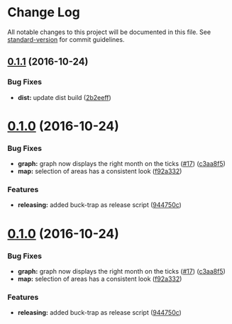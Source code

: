 # Change Log

All notable changes to this project will be documented in this file. See [standard-version](https://github.com/conventional-changelog/standard-version) for commit guidelines.

<a name="0.1.1"></a>
## [0.1.1](https://github.com/nens/kpi-dashboard/compare/v0.1.0...v0.1.1) (2016-10-24)


### Bug Fixes

* **dist:** update dist build ([2b2eeff](https://github.com/nens/kpi-dashboard/commit/2b2eeff))



<a name="0.1.0"></a>
# [0.1.0](https://github.com/nens/kpi-dashboard/compare/0.0.2...v0.1.0) (2016-10-24)


### Bug Fixes

* **graph:** graph now displays the right month on the ticks ([#17](https://github.com/nens/kpi-dashboard/issues/17)) ([c3aa8f5](https://github.com/nens/kpi-dashboard/commit/c3aa8f5))
* **map:** selection of areas has a consistent look ([f92a332](https://github.com/nens/kpi-dashboard/commit/f92a332))


### Features

* **releasing:** added buck-trap as release script ([944750c](https://github.com/nens/kpi-dashboard/commit/944750c))



<a name="0.1.0"></a>
# [0.1.0](https://github.com/nens/kpi-dashboard/compare/0.0.2...v0.1.0) (2016-10-24)


### Bug Fixes

* **graph:** graph now displays the right month on the ticks ([#17](https://github.com/nens/kpi-dashboard/issues/17)) ([c3aa8f5](https://github.com/nens/kpi-dashboard/commit/c3aa8f5))
* **map:** selection of areas has a consistent look ([f92a332](https://github.com/nens/kpi-dashboard/commit/f92a332))


### Features

* **releasing:** added buck-trap as release script ([944750c](https://github.com/nens/kpi-dashboard/commit/944750c))
